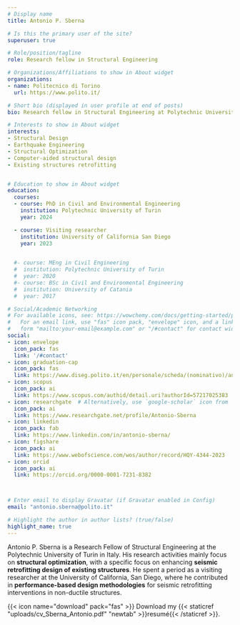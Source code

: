 ```yaml
---
# Display name
title: Antonio P. Sberna

# Is this the primary user of the site?
superuser: true

# Role/position/tagline
role: Research fellow in Structural Engineering

# Organizations/Affiliations to show in About widget
organizations:
- name: Politecnico di Torino
  url: https://www.polito.it/

# Short bio (displayed in user profile at end of posts)
bio: Research fellow in Structural Engineering at Polytechnic University of Turin

# Interests to show in About widget
interests:
- Structural Design
- Earthquake Engineering
- Structural Optimization
- Computer-aided structural design
- Existing structures retrofitting


# Education to show in About widget
education:
  courses:
  - course: PhD in Civil and Environmental Engineering
    institution: Polytechnic University of Turin
    year: 2024

  - course: Visiting researcher
    institution: University of California San Diego
    year: 2023
    

  #- course: MEng in Civil Engineering 
  #  institution: Polytechnic University of Turin
  #  year: 2020
  #- course: BSc in Civil and Environmental Engineering
  #  institution: University of Catania
  #  year: 2017

# Social/Academic Networking
# For available icons, see: https://wowchemy.com/docs/getting-started/page-builder/#icons
#   For an email link, use "fas" icon pack, "envelope" icon, and a link in the
#   form "mailto:your-email@example.com" or "/#contact" for contact widget.
social:
- icon: envelope
  icon_pack: fas
  link: '/#contact'
- icon: graduation-cap
  icon_pack: fas
  link: https://www.diseg.polito.it/en/personale/scheda/(nominativo)/antonio.sberna 
- icon: scopus
  icon_pack: ai
  link: https://www.scopus.com/authid/detail.uri?authorId=57217025383
- icon: researchgate  # Alternatively, use `google-scholar` icon from `ai` icon pack
  icon_pack: ai
  link: https://www.researchgate.net/profile/Antonio-Sberna
- icon: linkedin
  icon_pack: fab
  link: https://www.linkedin.com/in/antonio-sberna/
- icon: figshare
  icon_pack: ai
  link: https://www.webofscience.com/wos/author/record/HQY-4344-2023
- icon: orcid
  icon_pack: ai
  link: https://orcid.org/0000-0001-7231-8382



# Enter email to display Gravatar (if Gravatar enabled in Config)
email: "antonio.sberna@polito.it"

# Highlight the author in author lists? (true/false)
highlight_name: true
---
```


Antonio P. Sberna is a Research Fellow of Structural Engineering at the Polytechnic University of Turin in Italy. His research activities mainly focus on __structural optimization__, with a specific focus on enhancing __seismic retrofitting design of existing structures__. He spent a period as a visiting researcher at the University of California, San Diego, where he contributed in __performance-based design methodologies__ for seismic retrofitting interventions in non-ductile structures.

{{< icon name="download" pack="fas" >}} Download my {{< staticref "uploads/cv_Sberna_Antonio.pdf" "newtab" >}}resumé{{< /staticref >}}.
